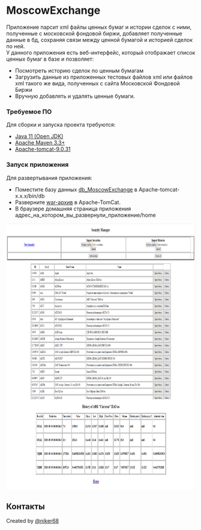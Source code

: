 # MoscowExchange

Приложение парсит xml файлы ценных бумаг и истории сделок с ними, полученные с московской фондовой биржи, добавляет полученные данные в бд, сохраняя связи между ценной бумагой и историей сделок по ней.  
У данного приложения есть веб-интерфейс, который отображает список ценных бумаг в базе и позволяет:
- Посмотреть историю сделок по ценным бумагам
- Загрузить данные из приложенных тестовых файлов xml или файлов xml такого же вида, полученных с сайта Московской Фондовой Биржи
- Вручную добавлять и удалять ценные бумаги.

### Требуемое ПО

Для сборки и запуска проекта требуются:
- [Java 11 (Open JDK)](https://openjdk.java.net/projects/jdk/11/)
- [Apache Maven 3.3+](https://maven.apache.org/)
- [Apache-tomcat-9.0.31](https://tomcat.apache.org/)

### Запуск приложения

Для развертывания приложения:
- Поместите базу данных [db_MoscowExchange](https://github.com/niker68/MoscowExchange/blob/master/db/db_MoscowExchange) в Apache-tomcat-x.x.x/bin/db
- Разверните [war-архив](https://github.com/niker68/MoscowExchange/blob/master/out/artifacts/MoscowExchange/MoscowExchange.war) в Apache-TomCat.
- В браузере домашняя страница приложения адрес_на_котором_вы_развернули_приложение/home 

<img src="https://github.com/niker68/MoscowExchange/blob/master/media/2021-04-20_13-49-06.png" width="953" height="469" /> 
<img src="https://github.com/niker68/MoscowExchange/blob/master/media/2021-04-20_13-49-37.png" width="959" height="238" /> 
  
## Контакты
  Created by [@niker68](mailto:niker68@yandex.ru)

